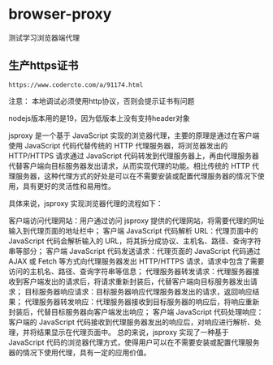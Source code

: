 # browser-proxy
测试学习浏览器端代理

## 生产https证书

    https://www.codercto.com/a/91174.html

注意：
    本地调试必须使用http协议，否则会提示证书有问题

nodejs版本用的是19，因为低版本上没有支持header对象



jsproxy 是一个基于 JavaScript 实现的浏览器代理，主要的原理是通过在客户端使用 JavaScript 代码代替传统的 HTTP 代理服务器，将浏览器发出的 HTTP/HTTPS 请求通过 JavaScript 代码转发到代理服务器上，再由代理服务器代替客户端向目标服务器发出请求，从而实现代理的功能。相比传统的 HTTP 代理服务器，这种代理方式的好处是可以在不需要安装或配置代理服务器的情况下使用，具有更好的灵活性和易用性。

具体来说，jsproxy 实现浏览器代理的流程如下：

客户端访问代理网站：用户通过访问 jsproxy 提供的代理网站，将需要代理的网址输入到代理页面的地址栏中；
客户端 JavaScript 代码解析 URL：代理页面中的 JavaScript 代码会解析输入的 URL，将其拆分成协议、主机名、路径、查询字符串等部分；
客户端 JavaScript 代码发送请求：代理页面的 JavaScript 代码通过 AJAX 或 Fetch 等方式向代理服务器发出 HTTP/HTTPS 请求，请求中包含了需要访问的主机名、路径、查询字符串等信息；
代理服务器转发请求：代理服务器接收到客户端发出的请求后，将请求重新封装后，代替客户端向目标服务器发出请求；
目标服务器响应请求：目标服务器响应代理服务器发出的请求，返回响应结果；
代理服务器转发响应：代理服务器接收到目标服务器的响应后，将响应重新封装后，代替目标服务器向客户端发出响应；
客户端 JavaScript 代码处理响应：客户端的 JavaScript 代码接收到代理服务器发出的响应后，对响应进行解析、处理，并将结果显示在代理页面中。
总的来说，jsproxy 实现了一种基于 JavaScript 代码的浏览器代理方式，使得用户可以在不需要安装或配置代理服务器的情况下使用代理，具有一定的应用价值。



